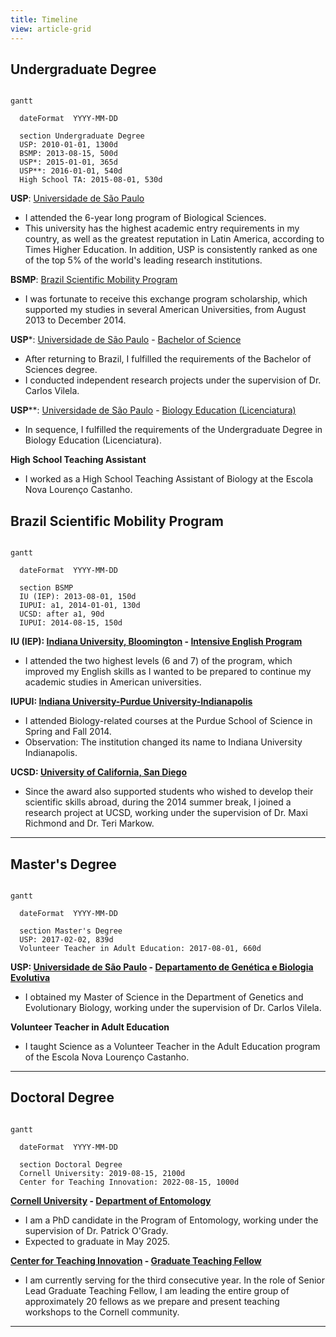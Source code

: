 ```yaml
---
title: Timeline
view: article-grid
---
```

## Undergraduate Degree

```mermaid

gantt

  dateFormat  YYYY-MM-DD
  
  section Undergraduate Degree
  USP: 2010-01-01, 1300d
  BSMP: 2013-08-15, 500d
  USP*: 2015-01-01, 365d
  USP**: 2016-01-01, 540d
  High School TA: 2015-08-01, 530d
```

**USP**: [Universidade de São Paulo](https://www5.usp.br/)
 - I attended the 6-year long program of Biological Sciences. 
 - This university has the highest academic entry requirements in my country, as well as the greatest reputation in Latin America, according to Times Higher Education. In addition, USP is consistently ranked as one of the top 5% of the world's leading research institutions.
 
**BSMP**: [Brazil Scientific Mobility Program](https://www.iie.org/programs/brazil-scientific-mobility/)
 - I was fortunate to receive this exchange program scholarship, which supported my studies in several American Universities, from August 2013 to December 2014.
 
**USP***: [Universidade de São Paulo](https://www5.usp.br/) - [Bachelor of Science](https://uspdigital.usp.br/jupiterweb/listarGradeCurricular?codcg=41&codcur=41012&codhab=204&tipo=N)
 - After returning to Brazil, I fulfilled the requirements of the Bachelor of Sciences degree.
 - I conducted independent research projects under the supervision of Dr. Carlos Vilela.

**USP****: [Universidade de São Paulo](https://www5.usp.br/) - [Biology Education (Licenciatura)](https://uspdigital.usp.br/jupiterweb/listarGradeCurricular?codcg=41&codcur=41012&codhab=304&tipo=N)
 - In sequence, I fulfilled the requirements of the Undergraduate Degree in Biology Education (Licenciatura).
 
**High School Teaching Assistant**
 - I worked as a High School Teaching Assistant of Biology at the Escola Nova Lourenço Castanho.

## Brazil Scientific Mobility Program

```mermaid

gantt

  dateFormat  YYYY-MM-DD
  
  section BSMP
  IU (IEP): 2013-08-01, 150d
  IUPUI: a1, 2014-01-01, 130d 
  UCSD: after a1, 90d
  IUPUI: 2014-08-15, 150d
```

**IU (IEP): [Indiana University, Bloomington](https://bloomington.iu.edu/index.html) - [Intensive English Program](https://dsls.indiana.edu/for-international-students/iep/index.html)**
 - I attended the two highest levels (6 and 7) of the program, which improved my English skills as I wanted to be prepared to continue my academic studies in American universities.
 
**IUPUI: [Indiana University-Purdue University-Indianapolis](https://indianapolis.iu.edu/)**
 - I attended Biology-related courses at the Purdue School of Science in Spring and Fall 2014.
 - Observation: The institution changed its name to Indiana University Indianapolis.

**UCSD: [University of California, San Diego](https://ucsd.edu/)**
 - Since the award also supported students who wished to develop their scientific skills abroad, during the 2014 summer break, I joined a research project at UCSD, working under the supervision of Dr. Maxi Richmond and Dr. Teri Markow.

---

## Master's Degree

```mermaid

gantt

  dateFormat  YYYY-MM-DD

  section Master's Degree
  USP: 2017-02-02, 839d
  Volunteer Teacher in Adult Education: 2017-08-01, 660d

```

**USP: [Universidade de São Paulo](https://www5.usp.br/) - [Departamento de Genética e Biologia Evolutiva](https://posgenetica.ib.usp.br/#)**
 - I obtained my Master of Science in the Department of Genetics and Evolutionary Biology, working under the supervision of Dr. Carlos Vilela.

**Volunteer Teacher in Adult Education**
 - I taught Science as a Volunteer Teacher in the Adult Education program of the Escola Nova Lourenço Castanho.
---

## Doctoral Degree

```mermaid

gantt

  dateFormat  YYYY-MM-DD

  section Doctoral Degree
  Cornell University: 2019-08-15, 2100d
  Center for Teaching Innovation: 2022-08-15, 1000d

```

**[Cornell University](https://www.cornell.edu/) - [Department of Entomology](https://cals.cornell.edu/entomology)**
 - I am a PhD candidate in the Program of Entomology, working under the supervision of Dr. Patrick O'Grady.
 - Expected to graduate in May 2025.
 
**[Center for Teaching Innovation](https://teaching.cornell.edu/) - [Graduate Teaching Fellow](https://teaching.cornell.edu/cti-graduate-teaching-fellowship)**
 - I am currently serving for the third consecutive year. In the role of Senior Lead Graduate Teaching Fellow, I am leading the entire group of approximately 20 fellows as we prepare and present teaching workshops to the Cornell community. 

---